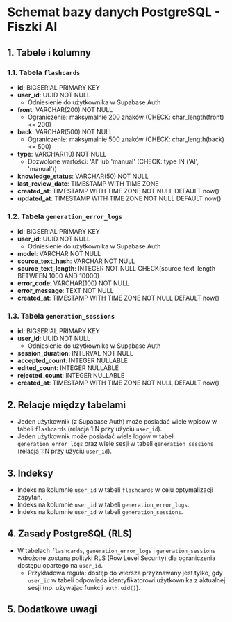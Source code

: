 # Schemat bazy danych PostgreSQL - Fiszki AI

## 1. Tabele i kolumny

### 1.1. Tabela `flashcards`
- **id**: BIGSERIAL PRIMARY KEY
- **user_id**: UUID NOT NULL
  - Odniesienie do użytkownika w Supabase Auth
- **front**: VARCHAR(200) NOT NULL
  - Ograniczenie: maksymalnie 200 znaków (CHECK: char_length(front) <= 200)
- **back**: VARCHAR(500) NOT NULL
  - Ograniczenie: maksymalnie 500 znaków (CHECK: char_length(back) <= 500)
- **type**: VARCHAR(10) NOT NULL
  - Dozwolone wartości: 'AI' lub 'manual' (CHECK: type IN ('AI', 'manual'))
- **knowledge_status**: VARCHAR(50) NOT NULL
- **last_review_date**: TIMESTAMP WITH TIME ZONE
- **created_at**: TIMESTAMP WITH TIME ZONE NOT NULL DEFAULT now()
- **updated_at**: TIMESTAMP WITH TIME ZONE NOT NULL DEFAULT now()

### 1.2. Tabela `generation_error_logs`
- **id**: BIGSERIAL PRIMARY KEY
- **user_id**: UUID NOT NULL
  - Odniesienie do użytkownika w Supabase Auth
- **model**: VARCHAR NOT NULL
- **source_text_hash**: VARCHAR NOT NULL
- **source_text_length**: INTEGER NOT NULL CHECK(source_text_length BETWEEN 1000 AND 10000)
- **error_code**: VARCHAR(100) NOT NULL
- **error_message**: TEXT NOT NULL
- **created_at**: TIMESTAMP WITH TIME ZONE NOT NULL DEFAULT now()

### 1.3. Tabela `generation_sessions`
- **id**: BIGSERIAL PRIMARY KEY
- **user_id**: UUID NOT NULL
  - Odniesienie do użytkownika w Supabase Auth
- **session_duration**: INTERVAL NOT NULL
- **accepted_count**: INTEGER NULLABLE
- **edited_count**: INTEGER NULLABLE
- **rejected_count**: INTEGER NULLABLE
- **created_at**: TIMESTAMP WITH TIME ZONE NOT NULL DEFAULT now()

## 2. Relacje między tabelami

- Jeden użytkownik (z Supabase Auth) może posiadać wiele wpisów w tabeli `flashcards` (relacja 1:N przy użyciu `user_id`).
- Jeden użytkownik może posiadać wiele logów w tabeli `generation_error_logs` oraz wiele sesji w tabeli `generation_sessions` (relacja 1:N przy użyciu `user_id`).


## 3. Indeksy

- Indeks na kolumnie `user_id` w tabeli `flashcards` w celu optymalizacji zapytań.
- Indeks na kolumnie `user_id` w tabeli `generation_error_logs`.
- Indeks na kolumnie `user_id` w tabeli `generation_sessions`.

## 4. Zasady PostgreSQL (RLS)

- W tabelach `flashcards`, `generation_error_logs` i `generation_sessions` wdrożone zostaną polityki RLS (Row Level Security) dla ograniczenia dostępu opartego na `user_id`.
  - Przykładowa reguła: dostęp do wiersza przyznawany jest tylko, gdy `user_id` w tabeli odpowiada identyfikatorowi użytkownika z aktualnej sesji (np. używając funkcji `auth.uid()`).

## 5. Dodatkowe uwagi